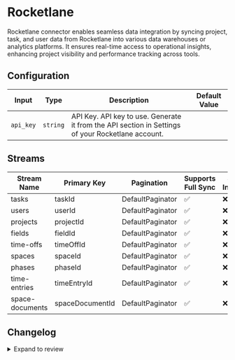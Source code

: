 # Rocketlane
Rocketlane connector  enables seamless data integration by syncing project, task, and user data from Rocketlane into various data warehouses or analytics platforms. It ensures real-time access to operational insights, enhancing project visibility and performance tracking across tools.

## Configuration

| Input | Type | Description | Default Value |
|-------|------|-------------|---------------|
| `api_key` | `string` | API Key. API key to use. Generate it from the API section in Settings of your Rocketlane account. |  |

## Streams
| Stream Name | Primary Key | Pagination | Supports Full Sync | Supports Incremental |
|-------------|-------------|------------|---------------------|----------------------|
| tasks | taskId | DefaultPaginator | ✅ |  ❌  |
| users | userId | DefaultPaginator | ✅ |  ❌  |
| projects | projectId | DefaultPaginator | ✅ |  ❌  |
| fields | fieldId | DefaultPaginator | ✅ |  ❌  |
| time-offs | timeOffId | DefaultPaginator | ✅ |  ❌  |
| spaces | spaceId | DefaultPaginator | ✅ |  ❌  |
| phases | phaseId | DefaultPaginator | ✅ |  ❌  |
| time-entries | timeEntryId | DefaultPaginator | ✅ |  ❌  |
| space-documents | spaceDocumentId | DefaultPaginator | ✅ |  ❌  |

## Changelog

<details>
  <summary>Expand to review</summary>

| Version          | Date              | Pull Request | Subject        |
|------------------|-------------------|--------------|----------------|
| 0.0.1 | 2024-10-29 | | Initial release by [@bishalbera](https://github.com/bishalbera) via Connector Builder |

</details>
